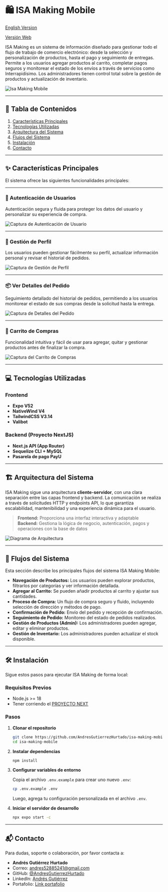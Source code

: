# 🛍️ ISA Making Mobile

[English Version](README.md)

[Versión Web](https://github.com/AndresGutierrezHurtado/isa-making)

ISA Making es un sistema de información diseñado para gestionar todo el flujo de trabajo de comercio electrónico: desde la selección y personalización de productos, hasta el pago y seguimiento de entregas. Permite a los usuarios agregar productos al carrito, completar pagos seguros y monitorear el estado de los envíos a través de servicios como Interrapidísimo. Los administradores tienen control total sobre la gestión de productos y actualización de inventario.

![Isa Making Mobile](./docs/screenshots/isa-making-mobile.png)

---

## 📑 Tabla de Contenidos

1. [Características Principales](#-características-principales)
2. [Tecnologías Utilizadas](#-tecnologías-utilizadas)
3. [Arquitectura del Sistema](#%EF%B8%8F-arquitectura-del-sistema)
4. [Flujos del Sistema](#-flujos-del-sistema)
5. [Instalación](#%EF%B8%8F-instalación)
6. [Contacto](#-contacto)

---

## ✨ Características Principales

El sistema ofrece las siguientes funcionalidades principales:

---

### 🧥 Autenticación de Usuarios

Autenticación segura y fluida para proteger los datos del usuario y personalizar su experiencia de compra.

![Captura de Autenticación de Usuario](./docs/screenshots/user-authentication.png)

---

### 👤 Gestión de Perfil

Los usuarios pueden gestionar fácilmente su perfil, actualizar información personal y revisar el historial de pedidos.

![Captura de Gestión de Perfil](./docs/screenshots/profile-management.png)

---

### 📦 Ver Detalles del Pedido

Seguimiento detallado del historial de pedidos, permitiendo a los usuarios monitorear el estado de sus compras desde la solicitud hasta la entrega.

![Captura de Detalles del Pedido](./docs/screenshots/order-details.png)

---

### 🛒 Carrito de Compras

Funcionalidad intuitiva y fácil de usar para agregar, quitar y gestionar productos antes de finalizar la compra.

![Captura del Carrito de Compras](./docs/screenshots/product-cart.png)

---

## 💻 Tecnologías Utilizadas

### **Frontend**

-   **Expo V52**
-   **NativeWind V4**
-   **TailwindCSS V3.14**
-   **Valibot**

### **Backend (Proyecto NextJS)**

-   **Next.js API (App Router)**
-   **Sequelize CLI + MySQL**
-   **Pasarela de pago PayU**

---

## 🏗️ Arquitectura del Sistema

ISA Making sigue una arquitectura **cliente-servidor**, con una clara separación entre las capas frontend y backend. La comunicación se realiza a través de solicitudes HTTP y endpoints API, lo que garantiza escalabilidad, mantenibilidad y una experiencia dinámica para el usuario.

> **Frontend:** Proporciona una interfaz interactiva y adaptable  
> **Backend:** Gestiona la lógica de negocio, autenticación, pagos y operaciones con la base de datos

![Diagrama de Arquitectura](./docs/architecture.png)

---

## 🔄 Flujos del Sistema

Esta sección describe los principales flujos del sistema ISA Making Mobile:

-   **Navegación de Productos:** Los usuarios pueden explorar productos, filtrarlos por categorías y ver información detallada.
-   **Agregar al Carrito:** Se pueden añadir productos al carrito y ajustar sus cantidades.
-   **Proceso de Compra:** Un flujo de compra seguro y fluido, incluyendo selección de dirección y métodos de pago.
-   **Confirmación de Pedido:** Envío del pedido y recepción de confirmación.
-   **Seguimiento de Pedido:** Monitoreo del estado de pedidos realizados.
-   **Gestión de Productos (Admin):** Los administradores pueden agregar, editar y eliminar productos.
-   **Gestión de Inventario:** Los administradores pueden actualizar el stock disponible.

---

## 🛠️ Instalación

Sigue estos pasos para ejecutar ISA Making de forma local:

### **Requisitos Previos**

-   Node.js >= 18
-   Tener corriendo el [PROYECTO NEXT](https://github.com/AndresGutierrezHurtado/isa-making)

### **Pasos**

1. **Clonar el repositorio**

    ```bash
    git clone https://github.com/AndresGutierrezHurtado/isa-making-mobile.git
    cd isa-making-mobile
    ```

2. **Instalar dependencias**

    ```bash
    npm install
    ```

3. **Configurar variables de entorno**

    Copia el archivo `.env.example` para crear uno nuevo `.env`:

    ```bash
    cp .env.example .env
    ```

    Luego, agrega tu configuración personalizada en el archivo `.env`.

4. **Iniciar el servidor de desarrollo**

    ```bash
    npx expo start -c
    ```

---

## 📬 Contacto

Para dudas, soporte o colaboración, por favor contacta a:

-   **Andrés Gutiérrez Hurtado**
-   Correo: [andres52885241@gmail.com](mailto:andres52885241@gmail.com)
-   GitHub: [@AndresGutierrezHurtado](https://github.com/AndresGutierrezHurtado)
-   LinkedIn: [Andrés Gutiérrez](https://www.linkedin.com/in/andr%C3%A9s-guti%C3%A9rrez-hurtado-25946728b/)
-   Portafolio: [Link portafolio](https://andres-portfolio-b4dv.onrender.com)
